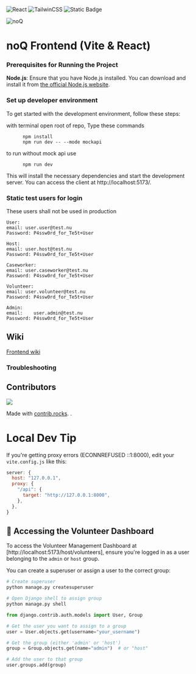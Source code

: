 ![React](https://img.shields.io/badge/Vite-646CFF?style=for-the-badge&logo=vite&logoColor=fff) ![TailwinCSS](https://img.shields.io/badge/tailwindcss-0F172A?style=for-the-badge&logo=tailwindcss&logoColor=fff) ![Static Badge](https://img.shields.io/badge/Build-In_Progress-yellow?style=for-the-badge&logo=github)

![noQ](https://noq.nu/wp-content/uploads/2024/04/Logotyp_PNG-300x169.png)

# noQ Frontend (Vite & React)

### Prerequisites for Running the Project

**Node.js**: Ensure that you have Node.js installed. You can download and install it from [the official Node.js website](https://nodejs.org/).

### Set up developer environment

To get started with the development environment, follow these steps:

with terminal open root of repo, Type these commands

```
      npm install
      npm run dev -- --mode mockapi
```

to run without mock api use

```
      npm run dev
```

This will install the necessary dependencies and start the development server.
You can access the client at http://localhost:5173/.

### Static test users for login

These users shall not be used in production

```
User:
email: user.user@test.nu
Password: P4ssw0rd_for_Te5t+User

Host:
email: user.host@test.nu
Password: P4ssw0rd_for_Te5t+User

Caseworker:
email: user.caseworker@test.nu
Password: P4ssw0rd_for_Te5t+User

Volunteer:
email: user.volunteer@test.nu
Password: P4ssw0rd_for_Te5t+User

Admin:
email:    user.admin@test.nu
Password: P4ssw0rd_for_Te5t+User

```

## Wiki

[Frontend wiki](https://github.com/noQ-sweden/noQ-Frontend/wiki)

### Troubleshooting

## Contributors

<a href="https://github.com/noQ-sweden/noQ-Frontend/graphs/contributors">
    <img src="https://contrib.rocks/image?repo=noQ-sweden/noQ-Frontend" />
</a>

Made with [contrib.rocks](https://contrib.rocks). .

# Local Dev Tip

If you're getting proxy errors (ECONNREFUSED ::1:8000), edit your `vite.config.js` like this:

```js
server: {
  host: "127.0.0.1",
  proxy: {
    "/api": {
      target: "http://127.0.0.1:8000",
    },
  },
}
```

## 🔐 Accessing the Volunteer Dashboard

To access the Volunteer Management Dashboard at [http://localhost:5173/host/volunteers], ensure you're logged in as a user belonging to the `admin` or `host` group.

You can create a superuser or assign a user to the correct group:

```bash
# Create superuser
python manage.py createsuperuser

# Open Django shell to assign group
python manage.py shell
```

```python
from django.contrib.auth.models import User, Group

# Get the user you want to assign to a group
user = User.objects.get(username="your_username")

# Get the group (either 'admin' or 'host')
group = Group.objects.get(name="admin")  # or "host"

# Add the user to that group
user.groups.add(group)
```
